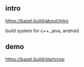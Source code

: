 
## intro

https://bazel.build/about/intro

build system for c++, java, android

## demo

https://bazel.build/start/cpp